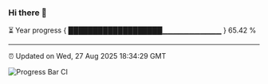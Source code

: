 ### Hi there 👋

⏳ Year progress { ███████████████████▁▁▁▁▁▁▁▁▁▁▁ } 65.42 %

---

⏰ Updated on Wed, 27 Aug 2025 18:34:29 GMT

![Progress Bar CI](https://github.com/DhruviPatel157/GitHub-Actions-Demo/workflows/Progress%20Bar%20CI/badge.svg)
